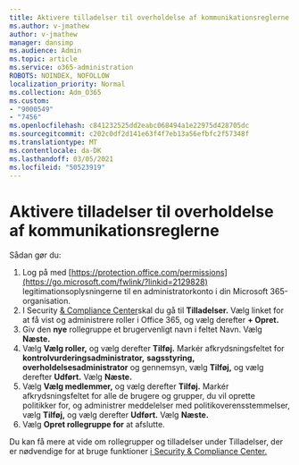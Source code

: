 ```yaml
---
title: Aktivere tilladelser til overholdelse af kommunikationsreglerne
ms.author: v-jmathew
author: v-jmathew
manager: dansimp
ms.audience: Admin
ms.topic: article
ms.service: o365-administration
ROBOTS: NOINDEX, NOFOLLOW
localization_priority: Normal
ms.collection: Adm_O365
ms.custom:
- "9000549"
- "7456"
ms.openlocfilehash: c841232525dd2eabc068494a1e22975d428705dc
ms.sourcegitcommit: c202c0df2d141e63f4f7eb13a56efbfc2f57348f
ms.translationtype: MT
ms.contentlocale: da-DK
ms.lasthandoff: 03/05/2021
ms.locfileid: "50523919"
---
```

# <a name="enable-permissions-for-communication-compliance"></a>Aktivere tilladelser til overholdelse af kommunikationsreglerne

Sådan gør du:

1. Log på med [https://protection.office.com/permissions](https://go.microsoft.com/fwlink/?linkid=2129828) legitimationsoplysningerne til en administratorkonto i din Microsoft 365-organisation.
2. I Security [& Compliance Center](https://go.microsoft.com/fwlink/?linkid=2101341)skal du gå til **Tilladelser.** Vælg linket for at få vist og administrere roller i Office 365, og vælg derefter **\+ Opret.**
3. Giv den **nye** rollegruppe et brugervenligt navn i feltet Navn. Vælg **Næste.**
4. Vælg **Vælg roller,** og vælg derefter **Tilføj.** Markér afkrydsningsfeltet for **kontrolvurderingsadministrator,** **sagsstyring,** **overholdelsesadministrator** og gennemsyn, vælg **Tilføj,** og vælg derefter **Udført.** Vælg **Næste.**
5. Vælg **Vælg medlemmer,** og vælg derefter **Tilføj.** Markér afkrydsningsfeltet for alle de brugere og grupper, du vil oprette politikker for, og administrer meddelelser med politikoverensstemmelser, vælg **Tilføj,** og vælg derefter **Udført.** Vælg **Næste.**
6. Vælg **Opret rollegruppe for** at afslutte.

Du kan få mere at vide om rollegrupper og tilladelser under Tilladelser, der er nødvendige for at bruge funktioner [i Security & Compliance Center.](https://go.microsoft.com/fwlink/?linkid=2114184)

